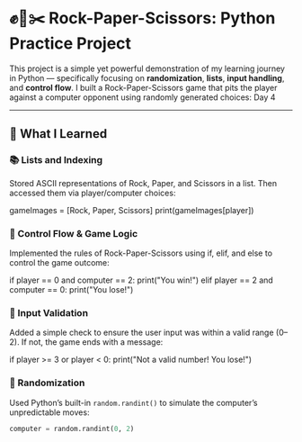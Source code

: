 # ✊📄✂️ Rock-Paper-Scissors: Python Practice Project

This project is a simple yet powerful demonstration of my learning journey in Python — specifically focusing on **randomization**, **lists**, **input handling**, and **control flow**. 
I built a Rock-Paper-Scissors game that pits the player against a computer opponent using randomly generated choices: Day 4

---

## 🚀 What I Learned

### 📚 Lists and Indexing
Stored ASCII representations of Rock, Paper, and Scissors in a list. Then accessed them via player/computer choices:

gameImages = [Rock, Paper, Scissors]
print(gameImages[player])

### 🧠 Control Flow & Game Logic
Implemented the rules of Rock-Paper-Scissors using if, elif, and else to control the game outcome:

if player == 0 and computer == 2:
    print("You win!")
elif player == 2 and computer == 0:
    print("You lose!")

### 🚫 Input Validation
Added a simple check to ensure the user input was within a valid range (0–2). If not, the game ends with a message:

if player >= 3 or player < 0:
    print("Not a valid number! You lose!")


### 🎲 Randomization
Used Python’s built-in `random.randint()` to simulate the computer’s unpredictable moves:
```python
computer = random.randint(0, 2)
